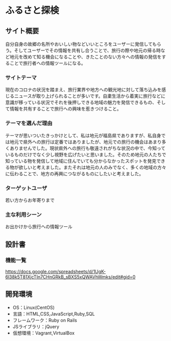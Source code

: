 # ふるさと探検
## サイト概要
自分自身の故郷の名所やおいしい物などいいところをユーザーに発信してもらう。そしてユーザーでその情報を共有し合うことで、旅行の際や地元の帰る時など地元を改めて知る機会になることや、きたことのない方々への情報の発信をすることで旅行者への情報ツールになる。

### サイトテーマ
現在のコロナの状況を踏まえ、旅行業界や地方への観光地に対して落ち込みを感じるニュースが取り上げられることが多いです。自粛生活から着実に旅行などに意識が移っている状況でそれを後押しできる地域の魅力を発信できるもの、そして情報を共有することで旅行への興味を惹きつけること。

### テーマを選んだ理由
テーマが思いついたきっかけとして、私は地元が福島県でありますが、私自身では地元で県外への旅行は定番ではありましたが、地元での旅行の機会はあまり多くありませんでした。現状県外への旅行も敬遠されがちな状況の中で、今知っているものだけでなく少し視野を広げたいと思いました。そのため地元の人たちで知っている物を発信して地域に住んでいても分からなかったスポットを発見できる物が欲しいと考えました。またそれは地元の人のみでなく、多くの地域の方々に伝わることで、地方の再興につながるものにしたいと考えました。

### ターゲットユーザ
若い方からお年寄りまで


### 主な利用シーン
お出かけから旅行への情報ツール

## 設計書

### 機能一覧
<https://docs.google.com/spreadsheets/d/1UgK-6l38k5T81XjcTIn7CHnGRkB_sBXS5xQWAVhWmks/edit#gid=0>

## 開発環境
- OS：Linux(CentOS)
- 言語：HTML,CSS,JavaScript,Ruby,SQL
- フレームワーク：Ruby on Rails
- JSライブラリ：jQuery
- 仮想環境：Vagrant,VirtualBox

